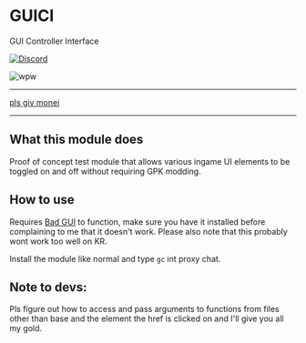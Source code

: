 # GUICI
GUI Controller Interface


[![Discord](https://discordapp.com/api/guilds/385946679733518338/widget.png)](https://discord.gg/dzB7xZK)

![wpw](https://i.imgur.com/f7mMfSy.png)
****
[pls giv monei](https://ko-fi.com/codeagon)
****

## What this module does
Proof of concept test module that allows various ingame UI elements to be toggled on and off without requiring GPK modding.

## How to use
Requires [Bad GUI](https://github.com/codeagon/badGui/) to function, make sure you have it installed before complaining to me that it doesn't work. Please also note that this probably wont work too well on KR.

Install the module like normal and type `gc` int proxy chat.

## Note to devs:
Pls figure out how to access and pass arguments to functions from files other than base and the element the href is clicked on and I'll give you all my gold.
